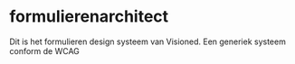 # formulierenarchitect
Dit is het formulieren design systeem van Visioned. Een generiek systeem conform de WCAG
